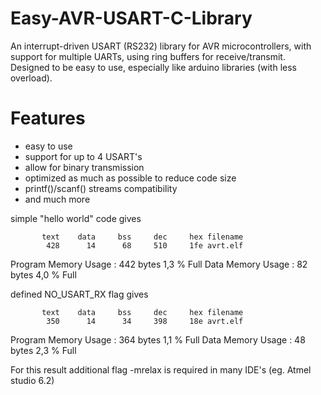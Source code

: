 # Easy-AVR-USART-C-Library
An interrupt-driven USART (RS232) library for AVR microcontrollers, with support for multiple UARTs, using ring
buffers for receive/transmit. Designed to be easy to use, especially like arduino libraries (with less overload).

# Features
- easy to use
- support for up to 4 USART's
- allow for binary transmission
- optimized as much as possible to reduce code size
- printf()/scanf() streams compatibility
- and much more

simple "hello world" code gives

		   text	   data	    bss	    dec	    hex	filename
		    428	     14	     68	    510	    1fe	avrt.elf

Program Memory Usage 	:	442 bytes   1,3 % Full
Data Memory Usage 		:	82 bytes   4,0 % Full

defined  NO_USART_RX flag gives

		   text	   data	    bss	    dec	    hex	filename
		    350	     14	     34	    398	    18e	avrt.elf

Program Memory Usage 	:	364 bytes   1,1 % Full
Data Memory Usage 		:	48 bytes   2,3 % Full

For this result additional flag -mrelax is required in many IDE's (eg. Atmel studio 6.2)